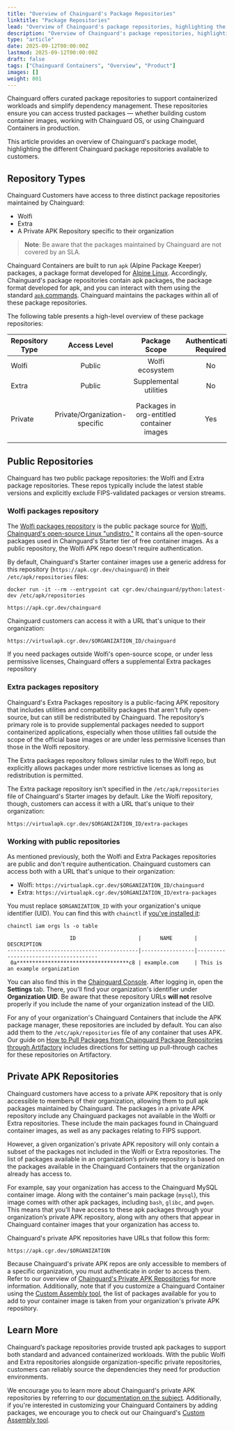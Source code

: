 ```yaml
---
title: "Overview of Chainguard's Package Repositories"
linktitle: "Package Repositories"
lead: "Overview of Chainguard's package repositories, highlighting the different repositories and how to access them."
description: "Overview of Chainguard's package repositories, highlighting the different repositories and how to access them."
type: "article"
date: 2025-09-12T00:00:00Z
lastmod: 2025-09-12T00:00:00Z
draft: false
tags: ["Chainguard Containers", "Overview", "Product"]
images: []
weight: 001
---
```


Chainguard offers curated package repositories to support containerized workloads and simplify dependency management. These repositories ensure you can access trusted packages — whether building custom container images, working with Chainguard OS, or using Chainguard Containers in production.

This article provides an overview of Chainguard's package model, highlighting the different Chainguard package repositories available to customers.


## Repository Types

Chainguard Customers have access to three distinct package repositories maintained by Chainguard:

* Wolfi
* Extra
* A Private APK Repository specific to their organization

> **Note**: Be aware that the packages maintained by Chainguard are not covered by an SLA.

Chainguard Containers are built to run `apk` (Alpine Package Keeper) packages, a package format developed for [Alpine Linux](https://www.alpinelinux.org/). Accordingly, Chainguard's package repositories contain apk packages, the package format developed for apk, and you can interact with them using the standard [`apk` commands](https://docs.alpinelinux.org/user-handbook/0.1a/Working/apk.html). Chainguard maintains the packages within all of these package repositories. 

The following table presents a high-level overview of these package repositories:

| Repository Type | Access Level | Package Scope | Authentication Required | Typical Use Case |
|-----------------|:----------------:|:----------------------:|:-----------------------:|:------------------------:|
| Wolfi | Public | Wolfi ecosystem | No | Starter images |
| Extra | Public | Supplemental utilities | No | Additional dependencies |
| Private | Private/Organization-specific | Packages in org-entitled container images | Yes | Customizing Chainguard Containers with [Custom Assembly](/chainguard/chainguard-images/features/ca-docs/custom-assembly/) |


## Public Repositories

Chainguard has two public package repositories: the Wolfi and Extra package repositories. These repos typically include the latest stable versions and explicitly exclude FIPS-validated packages or version streams. 

### Wolfi packages repository

The [Wolfi packages repository](https://github.com/wolfi-dev/os) is the public package source for [Wolfi, Chainguard's open-source Linux "undistro."](/open-source/wolfi/overview/) It contains all the open-source packages used in Chainguard's Starter tier of free container images. As a public repository, the Wolfi APK repo doesn't require authentication. 

By default, Chainguard's Starter container images use a generic address for this repository (`https://apk.cgr.dev/chainguard`) in their `/etc/apk/repositories` files:

```shell
docker run -it --rm --entrypoint cat cgr.dev/chainguard/python:latest-dev /etc/apk/repositories
```
```output
https://apk.cgr.dev/chainguard
```

Chainguard customers can access it with a URL that's unique to their organization:

```url
https://virtualapk.cgr.dev/$ORGANIZATION_ID/chainguard
```

If you need packages outside Wolfi's open-source scope, or under less permissive licenses, Chainguard offers a supplemental Extra packages repository

### Extra packages repository

Chainguard's Extra Packages repository is a public-facing APK repository that includes utilities and compatibility packages that aren't fully open-source, but can still be redistributed by Chainguard. The repository’s primary role is to provide supplemental packages needed to support containerized applications, especially when those utilities fall outside the scope of the official base images or are under less permissive licenses than those in the Wolfi repository.

The Extra packages repository follows similar rules to the Wolfi repo, but explicitly allows packages under more restrictive licenses as long as redistribution is permitted.

The Extra package repository isn't specified in the `/etc/apk/repositories` file of Chainguard's Starter images by default. Like the Wolfi repository, though, customers can access it with a URL that's unique to their organization:

```url
https://virtualapk.cgr.dev/$ORGANIZATION_ID/extra-packages
```


### Working with public repositories

As mentioned previously, both the Wolfi and Extra Packages repositories are public and don't require authentication. Chainguard customers can access both with a URL that's unique to their organization:

* Wolfi: `https://virtualapk.cgr.dev/$ORGANIZATION_ID/chainguard`
* Extra: `https://virtualapk.cgr.dev/$ORGANIZATION_ID/extra-packages`

You must replace `$ORGANIZATION_ID` with your organization's unique identifier (UID). You can find this with `chainctl` if [you've installed it](/chainguard/chainctl-usage/how-to-install-chainctl/): 

```shell
chainctl iam orgs ls -o table
```
```output
                    ID                    |      NAME       |          DESCRIPTION                          
------------------------------------------|-----------------|--------------------------------------
 0a************************************c8 | example.com     | This is an example organization
```

You can also find this in the [Chainguard Console](https://console.chainguard.dev/). After logging in, open the **Settings** tab. There, you'll find your organization's identifier under **Organization UID**. Be aware that these repository URLs **will not** resolve properly if you include the name of your organization instead of the UID. 

For any of your organization's Chainguard Containers that include the APK package manager, these repositories are included by default. You can also add them to the `/etc/apk/repositories` file of any container that uses APK. Our guide on [How to Pull Packages from Chainguard Package Repositories through Artifactory](/chainguard/chainguard-images/chainguard-registry/pull-through-guides/artifactory/artifactory-packages-pull-through/#configuring-pull-through-caches-for-chainguards-public-repositories) includes directions for setting up pull-through caches for these repositories on Artifactory.


## Private APK Repositories

Chainguard customers have access to a private APK repository that is only accessible to members of their organization, allowing them to pull apk packages maintained by Chainguard. The packages in a private APK repository include any Chainguard packages not available in the Wolfi or Extra repositories. These include the main packages found in Chainguard container images, as well as any packages relating to FIPS support.

However, a given organization's private APK repository will only contain a subset of the packages not included in the Wolfi or Extra repositories. The list of packages available in an organization’s private repository is based on the packages available in the Chainguard Containers that the organization already has access to.

For example, say your organization has access to the Chainguard MySQL container image. Along with the container's main package (`mysql`), this image comes with other apk packages, including `bash`, `glibc`, and `pwgen`. This means that you’ll have access to these apk packages through your organization’s private APK repository, along with any others that appear in Chainguard container images that your organization has access to.

Chainguard's private APK repositories have URLs that follow this form:

```url
https://apk.cgr.dev/$ORGANIZATION
```

Because Chainguard's private APK repos are only accessible to members of a specific organization, you must authenticate in order to access them. Refer to our overview of [Chainguard's Private APK Repositories](/chainguard/chainguard-images/features/private-apk-repos/) for more information. Additionally, note that if you customize a Chainguard Container using the [Custom Assembly tool](/chainguard/chainguard-images/features/ca-docs/custom-assembly/), the list of packages available for you to add to your container image is taken from your organization's private APK repository.


## Learn More

Chainguard’s package repositories provide trusted apk packages to support both standard and advanced containerized workloads. With the public Wolfi and Extra repositories alongside organization-specific private repositories, customers can reliably source the dependencies they need for production environments.

We encourage you to learn more about Chainguard's private APK repositories by referring to our [documentation on the subject](/chainguard/chainguard-images/features/packages/private-apk-repos/). Additionally, if you're interested in customizing your Chainguard Containers by adding packages, we encourage you to check out our Chainguard's [Custom Assembly tool](/chainguard/chainguard-images/features/ca-docs/custom-assembly/).